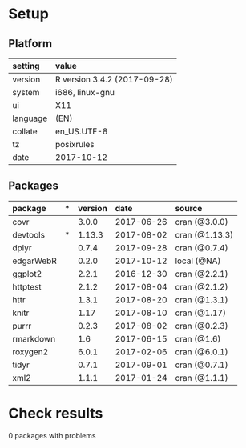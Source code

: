 # Setup

## Platform

|setting  |value                        |
|:--------|:----------------------------|
|version  |R version 3.4.2 (2017-09-28) |
|system   |i686, linux-gnu              |
|ui       |X11                          |
|language |(EN)                         |
|collate  |en_US.UTF-8                  |
|tz       |posixrules                   |
|date     |2017-10-12                   |

## Packages

|package   |*  |version |date       |source         |
|:---------|:--|:-------|:----------|:--------------|
|covr      |   |3.0.0   |2017-06-26 |cran (@3.0.0)  |
|devtools  |*  |1.13.3  |2017-08-02 |cran (@1.13.3) |
|dplyr     |   |0.7.4   |2017-09-28 |cran (@0.7.4)  |
|edgarWebR |   |0.2.0   |2017-10-12 |local (@NA)    |
|ggplot2   |   |2.2.1   |2016-12-30 |cran (@2.2.1)  |
|httptest  |   |2.1.2   |2017-08-04 |cran (@2.1.2)  |
|httr      |   |1.3.1   |2017-08-20 |cran (@1.3.1)  |
|knitr     |   |1.17    |2017-08-10 |cran (@1.17)   |
|purrr     |   |0.2.3   |2017-08-02 |cran (@0.2.3)  |
|rmarkdown |   |1.6     |2017-06-15 |cran (@1.6)    |
|roxygen2  |   |6.0.1   |2017-02-06 |cran (@6.0.1)  |
|tidyr     |   |0.7.1   |2017-09-01 |cran (@0.7.1)  |
|xml2      |   |1.1.1   |2017-01-24 |cran (@1.1.1)  |

# Check results

0 packages with problems




